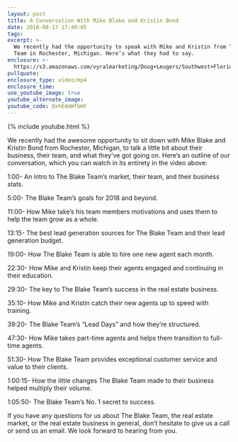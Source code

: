 ```yaml
---
layout: post
title: A Conversation With Mike Blake and Kristin Bond
date: 2018-08-17 17:49:05
tags:
excerpt: >-
  We recently had the opportunity to speak with Mike and Kristin from The Blake
  Team in Rochester, Michigan. Here’s what they had to say.
enclosure: >-
  https://s3.amazonaws.com/vyralmarketing/Doug+Leugers/Southwest+Florida+Real+Estate-+Interview+With+Mike+Blake+and+Kristin.mp4
pullquote:
enclosure_type: video/mp4
enclosure_time:
use_youtube_image: true
youtube_alternate_image:
youtube_code: QxhE4mWfbHY
---
```


{% include youtube.html %}

We recently had the awesome opportunity to sit down with Mike Blake and Kristin Bond from Rochester, Michigan, to talk a little bit about their business, their team, and what they’ve got going on. Here’s an outline of our conversation, which you can watch in its entirety in the video above:

1:00- An intro to The Blake Team’s market, their team, and their business stats.

5:00- The Blake Team’s goals for 2018 and beyond.

11:00- How Mike take’s his team members motivations and uses them to help the team grow as a whole.

13:15- The best lead generation sources for The Blake Team and their lead generation budget.

19:00- How The Blake Team is able to hire one new agent each month.

22:30- How Mike and Kristin keep their agents engaged and continuing in their education.

29:30- The key to The Blake Team’s success in the real estate business.

35:10- How Mike and Kristin catch their new agents up to speed with training.

39:20- The Blake Team’s “Lead Days” and how they’re structured.

47:30- How Mike takes part-time agents and helps them transition to full-time agents.

51:30- How The Blake Team provides exceptional customer service and value to their clients.

1:00:15- How the little changes The Blake Team made to their business helped multiply their volume.

1:05:50- The Blake Team’s No. 1 secret to success.

If you have any questions for us about The Blake Team, the real estate market, or the real estate business in general, don’t hesitate to give us a call or send us an email. We look forward to hearing from you.